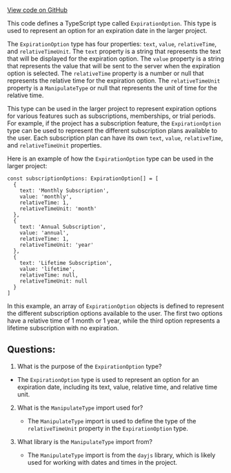 [View code on GitHub](zoo-labs/zoo/blob/master/app/types/ExpirationOption.ts)

This code defines a TypeScript type called `ExpirationOption`. This type is used to represent an option for an expiration date in the larger project. 

The `ExpirationOption` type has four properties: `text`, `value`, `relativeTime`, and `relativeTimeUnit`. The `text` property is a string that represents the text that will be displayed for the expiration option. The `value` property is a string that represents the value that will be sent to the server when the expiration option is selected. The `relativeTime` property is a number or null that represents the relative time for the expiration option. The `relativeTimeUnit` property is a `ManipulateType` or null that represents the unit of time for the relative time.

This type can be used in the larger project to represent expiration options for various features such as subscriptions, memberships, or trial periods. For example, if the project has a subscription feature, the `ExpirationOption` type can be used to represent the different subscription plans available to the user. Each subscription plan can have its own `text`, `value`, `relativeTime`, and `relativeTimeUnit` properties.

Here is an example of how the `ExpirationOption` type can be used in the larger project:

```
const subscriptionOptions: ExpirationOption[] = [
  {
    text: 'Monthly Subscription',
    value: 'monthly',
    relativeTime: 1,
    relativeTimeUnit: 'month'
  },
  {
    text: 'Annual Subscription',
    value: 'annual',
    relativeTime: 1,
    relativeTimeUnit: 'year'
  },
  {
    text: 'Lifetime Subscription',
    value: 'lifetime',
    relativeTime: null,
    relativeTimeUnit: null
  }
]
```

In this example, an array of `ExpirationOption` objects is defined to represent the different subscription options available to the user. The first two options have a relative time of 1 month or 1 year, while the third option represents a lifetime subscription with no expiration.
## Questions: 
 1. What is the purpose of the `ExpirationOption` type?
   - The `ExpirationOption` type is used to represent an option for an expiration date, including its text, value, relative time, and relative time unit.

2. What is the `ManipulateType` import used for?
   - The `ManipulateType` import is used to define the type of the `relativeTimeUnit` property in the `ExpirationOption` type.

3. What library is the `ManipulateType` import from?
   - The `ManipulateType` import is from the `dayjs` library, which is likely used for working with dates and times in the project.